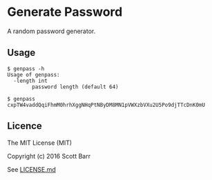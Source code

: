 # Generate Password

A random password generator.

## Usage

    $ genpass -h
    Usage of genpass:
      -length int
            password length (default 64)

    $ genpass
    cxpTW4vaddQqiFhmM0hrhXggNHqPtNByDM8MN1pVWXzbVXu2U5Po9djTTcDnK0mU

## Licence

The MIT License (MIT)

Copyright (c) 2016 Scott Barr

See [LICENSE.md](LICENSE.md)
